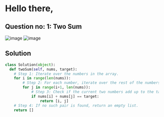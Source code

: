 # Hello there,

## Question no: 1: Two Sum

![image](https://github.com/user-attachments/assets/72e5126f-b5c5-4481-b4bd-ccc8f950a2d5)
![image](https://github.com/user-attachments/assets/f0925371-6213-4a79-9030-5e051e4a0c2b)

## Solution
```python
class Solution(object):
  def twoSum(self, nums, target):
    # Step 1: Iterate over the numbers in the array.
    for i in range(len(nums)):
        # Step 2: For each number, iterate over the rest of the numbers in the array.
        for j in range(i+1, len(nums)):
            # Step 3: Check if the current two numbers add up to the target.
            if nums[i] + nums[j] == target:
                return [i, j]
    # Step 4: If no such pair is found, return an empty list.
    return []
```


